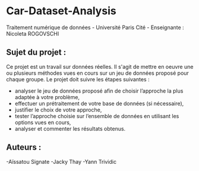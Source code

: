 # Car-Dataset-Analysis
Traitement numérique de données - Université Paris Cité - Enseignante : Nicoleta ROGOVSCHI

## Sujet du projet : 
Ce projet est un travail sur données réelles. Il s'agit de mettre en oeuvre une ou plusieurs méthodes vues en cours sur un jeu de données proposé pour chaque groupe.
Le projet doit suivre les étapes suivantes :
- analyser le jeu de données proposé afin de choisir l’approche la plus adaptée à votre problème,
- effectuer un prétraitement de votre base de données (si nécessaire),
- justifier le choix de votre approche,
- tester l’approche choisie sur l’ensemble de données en utilisant les options vues en cours,
- analyser et commenter les résultats obtenus.


## Auteurs : 

-Aïssatou Signate
-Jacky Thay
-Yann Trividic
